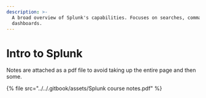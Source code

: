 ```yaml
---
description: >-
  A broad overview of Splunk's capabilities. Focuses on searches, commands, and
  dashboards.
---
```


# Intro to Splunk

Notes are attached as a pdf file to avoid taking up the entire page and then some.

{% file src="../../.gitbook/assets/Splunk course notes.pdf" %}

